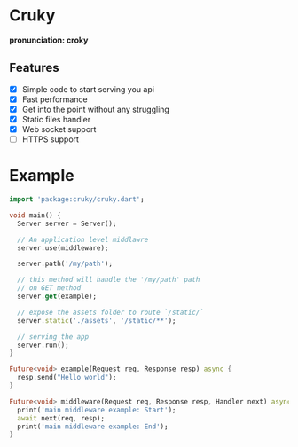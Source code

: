 # Cruky
__pronunciation: croky__

## Features

- [x] Simple code to start serving you api
- [x] Fast performance
- [x] Get into the point without any struggling
- [x] Static files handler
- [x] Web socket support
- [ ] HTTPS support

# Example

```dart
import 'package:cruky/cruky.dart';

void main() {
  Server server = Server();

  // An application level middlawre
  server.use(middleware);

  server.path('/my/path');

  // this method will handle the '/my/path' path
  // on GET method
  server.get(example);

  // expose the assets folder to route `/static/`
  server.static('./assets', '/static/**');

  // serving the app
  server.run();
}

Future<void> example(Request req, Response resp) async {
  resp.send("Hello world");
}

Future<void> middleware(Request req, Response resp, Handler next) async {
  print('main middleware example: Start');
  await next(req, resp);
  print('main middleware example: End');
}

```